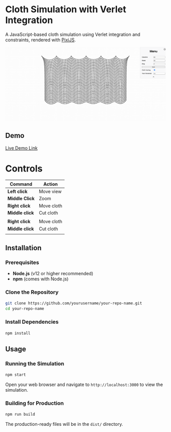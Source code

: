 # Cloth Simulation with Verlet Integration

A JavaScript-based cloth simulation using Verlet integration and constraints, rendered with [PixiJS](https://pixijs.com/).

![Cloth Simulation Screenshot](https://github.com/Ryan-Axtell-abc/verlet-cloth-sim/blob/main/assets/screenshot.png)

## Demo

[Live Demo Link](https://your-demo-link.com)

# Controls

| Command          | Action     |
|------------------|------------|
| **Left click**   | Move view  |
| **Middle Click** | Zoom       |
| **Right click**  | Move cloth |
| **Middle click** | Cut cloth  |
|                  |            |      |
| **Right click**  | Move cloth |
| **Middle click** | Cut cloth  |
|                  |            |

## Installation

### Prerequisites

- **Node.js** (v12 or higher recommended)
- **npm** (comes with Node.js)

### Clone the Repository

```bash
git clone https://github.com/yourusername/your-repo-name.git
cd your-repo-name
```

### Install Dependencies

```bash
npm install
```

## Usage

### Running the Simulation

```bash
npm start
```

Open your web browser and navigate to `http://localhost:3000` to view the simulation.

### Building for Production

```bash
npm run build
```

The production-ready files will be in the `dist/` directory.